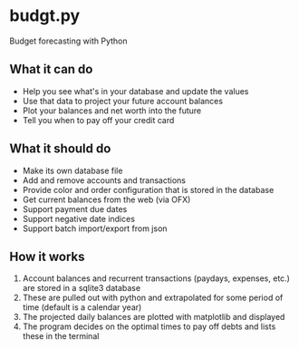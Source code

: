 # budgt.py
Budget forecasting with Python

## What it can do
  * Help you see what's in your database and update the values
  * Use that data to project your future account balances
  * Plot your balances and net worth into the future
  * Tell you when to pay off your credit card

## What it should do
  * Make its own database file
  * Add and remove accounts and transactions
  * Provide color and order configuration that is stored in the database
  * Get current balances from the web (via OFX)
  * Support payment due dates
  * Support negative date indices
  * Support batch import/export from json

## How it works
  1. Account balances and recurrent transactions (paydays, expenses, etc.) are stored in a sqlite3 database
  2. These are pulled out with python and extrapolated for some period of time (default is a calendar year)
  3. The projected daily balances are plotted with matplotlib and displayed
  4. The program decides on the optimal times to pay off debts and lists these in the terminal

